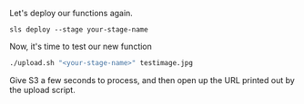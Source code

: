 Let's deploy our functions again.

```
sls deploy --stage your-stage-name
```

Now, it's time to test our new function

```bash
./upload.sh "<your-stage-name>" testimage.jpg
```

Give S3 a few seconds to process, and then open up the URL printed out by the upload script.
